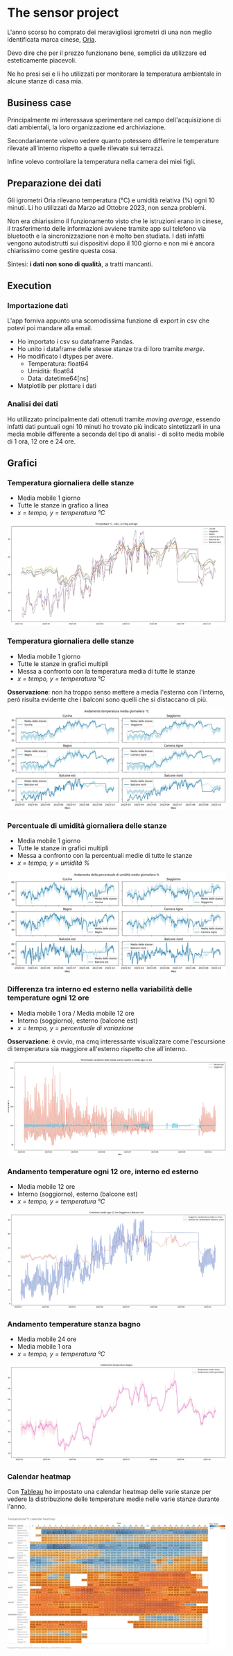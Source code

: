 # The sensor project
L'anno scorso ho comprato dei meravigliosi igrometri di una non meglio identificata marca cinese, [Oria](https://www.amazon.it/gp/product/B08GKB5D1M/ref=ppx_yo_dt_b_asin_title_o02_s00?ie=UTF8&psc=1).

Devo dire che per il prezzo funzionano bene, semplici da utilizzare ed esteticamente piacevoli.

Ne ho presi sei e li ho utilizzati per monitorare la temperatura ambientale in alcune stanze di casa mia.

## Business case
Principalmente mi interessava sperimentare nel campo dell'acquisizione di dati ambientali, la loro organizzazione ed archiviazione.

Secondariamente volevo vedere quanto potessero differire le temperature rilevate all'interno rispetto a quelle rilevate sui terrazzi.

Infine volevo controllare la temperatura nella camera dei miei figli.

## Preparazione dei dati
Gli igrometri Oria rilevano temperatura (°C) e umidità relativa (%) ogni 10 minuti.
Li ho utilizzati da Marzo ad Ottobre 2023, non senza problemi.

Non era chiarissimo il funzionamento visto che le istruzioni erano in cinese, il trasferimento delle informazioni avviene tramite app sul telefono via bluetooth e la sincronizzazione non è molto ben studiata.
I dati infatti vengono autodistrutti sui dispositivi dopo il 100 giorno e non mi è ancora chiarissimo come gestire questa cosa.

Sintesi: **i dati non sono di qualità**, a tratti mancanti.

## Execution
### Importazione dati
L'app forniva appunto una scomodissima funzione di export in csv che potevi poi mandare alla email.

* Ho importato i csv su dataframe Pandas.
* Ho unito i dataframe delle stesse stanze tra di loro tramite *merge*.
* Ho modificato i dtypes per avere.  
    * Temperatura: float64 
    * Umidità: float64
    * Data: datetime64[ns]
* Matplotlib per plottare i dati

### Analisi dei dati
Ho utilizzato principalmente dati ottenuti tramite *moving average*, essendo infatti dati puntuali ogni 10 minuti ho trovato più indicato sintetizzarli in una media mobile differente a seconda del tipo di analisi - di solito media mobile di 1 ora, 12 ore e 24 ore.

## Grafici
### Temperatura giornaliera delle stanze
* Media mobile 1 giorno
* Tutte le stanze in grafico a linea
* *x = tempo, y = temperatura °C*

![Graph](/grafici/Temperatura_daily_running_average.jpg)

### Temperatura giornaliera delle stanze
* Media mobile 1 giorno
* Tutte le stanze in grafici multipli
* Messa a confronto con la temperatura media di tutte le stanze
* *x = tempo, y = temperatura °C*

**Osservazione**: non ha troppo senso mettere a media l'esterno con l'interno, però risulta evidente che i balconi sono quelli che si distaccano di più.

![Graph](/grafici/Andamento_temperatura_media_giornaliera.jpg)

### Percentuale di umidità giornaliera delle stanze
* Media mobile 1 giorno
* Tutte le stanze in grafici multipli
* Messa a confronto con la percentuali medie di tutte le stanze
* *x = tempo, y = umidità %*

![Graph](/grafici/Andamento_percentuale_umidita_media_giornaliera.jpg)

### Differenza tra interno ed esterno nella variabilità delle temperature ogni 12 ore
* Media mobile 1 ora / Media mobile 12 ore
* Interno (soggiorno), esterno (balcone est)
* *x = tempo, y = percentuale di variazione*

**Osservazione**: è ovvio, ma cmq interessante visualizzare come l'escursione di temperatura sia maggiore all'esterno rispetto che all'interno.

![Graph](/grafici/Percentuale_variazione_media_oraria_rispetto_media_12_ore.jpg)

### Andamento temperature ogni 12 ore, interno ed esterno
* Media mobile 12 ore
* Interno (soggiorno), esterno (balcone est)
* *x = tempo, y = temperatura °C*

![Graph](/grafici/Confronto_Soggiorno_Balcone_est.jpg)

### Andamento temperature stanza bagno
* Media mobile 24 ore
* Media mobile 1 ora
* *x = tempo, y = temperatura °C*

![Graph](/grafici/Andamento_temperatura_bagno.jpg)

### Calendar heatmap
Con [Tableau](https://public.tableau.com/views/sensor-project/TempCdashboard?:language=en-US&publish=yes&:display_count=n&:origin=viz_share_link) ho impostato una calendar heatmap delle varie stanze per vedere la distribuzione delle temperature medie nelle varie stanze durante l'anno.

![Heatpmap](grafici/Temperature_calendar_heatmap.png)
